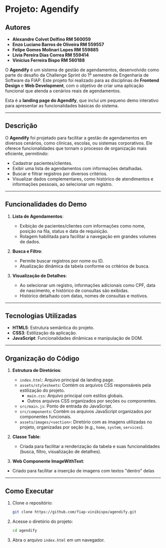 # Projeto: Agendify

## Autores

- **Alexandre Colvet Delfino RM 560059**
- **Enzo Luciano Barros de Oliveira RM 559557**
- **Felipe Gomes Molinari Lopes RM 559885**
- **Lívia Pereira Dias Correa RM 559414**
- **Vinícius Ferreira Bispo RM 560188**

O **Agendify** é um sistema de gestão de agendamentos, desenvolvido como parte do desafio da Challenge Sprint do 1º semestre de Engenharia de Software da FIAP. Este projeto foi realizado para as disciplinas de **Frontend Design** e **Web Development**, com o objetivo de criar uma aplicação funcional que atenda a cenários reais de agendamentos.

Esta é a **landing page do Agendify**, que inclui um pequeno demo interativo para apresentar as funcionalidades básicas do sistema.

---

## Descrição

O **Agendify** foi projetado para facilitar a gestão de agendamentos em diversos cenários, como clínicas, escolas, ou sistemas corporativos. Ele oferece funcionalidades que tornam o processo de organização mais eficiente, permitindo:
- Cadastrar pacientes/clientes.
- Exibir uma lista de agendamentos com informações detalhadas.
- Buscar e filtrar registros por diversos critérios.
- Visualizar dados complementares, como histórico de atendimentos e informações pessoais, ao selecionar um registro.

---

## Funcionalidades do Demo

1. **Lista de Agendamentos**:
   - Exibição de pacientes/clientes com informações como nome, posição na fila, status e data de requisição.
   - Rolagem habilitada para facilitar a navegação em grandes volumes de dados.

2. **Busca e Filtro**:
   - Permite buscar registros por nome ou ID.
   - Atualização dinâmica da tabela conforme os critérios de busca.

3. **Visualização de Detalhes**:
   - Ao selecionar um registro, informações adicionais como CPF, data de nascimento, e histórico de consultas são exibidas.
   - Histórico detalhado com datas, nomes de consultas e motivos.

---

## Tecnologias Utilizadas

- **HTML5**: Estrutura semântica do projeto.
- **CSS3**: Estilização da aplicação.
- **JavaScript**: Funcionalidades dinâmicas e manipulação de DOM.

---

## Organização do Código

1. **Estrutura de Diretórios**:
   - `index.html`: Arquivo principal da landing page.
   - `assets/stylesheets`: Contém os arquivos CSS responsáveis pela estilização do projeto.
     - `main.css`: Arquivo principal com estilos globais.
     - Outros arquivos CSS organizados por seções ou componentes.
   - `src/main.js`: Ponto de entrada do JavaScript.
   - `src/components`: Contém os arquivos JavaScript organizados por componentes funcionais.
   - `assets/images/<section>`: Diretório com as imagens utilizadas no projeto, organizadas por seção (e.g., `home`, `system`, `services`).

2. **Classe Table**:
   - Criada para facilitar a renderização da tabela e suas funcionalidades (busca, filtro, visualização de detalhes).

3. **Web Componente ImageWithText**:
  - Criado para facilitar a inserção de imagens com textos "dentro" delas

---

## Como Executar

1. Clone o repositório:
   ```bash
   git clone https://github.com/fiap-vinibispo/agendify.git
   ```
2. Acesse o diretório do projeto:
   ```bash
   cd agendify
   ```
3. Abra o arquivo `index.html` em um navegador.
